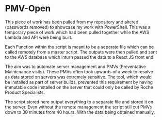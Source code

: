 # PMV-Open

This piece of work has been pulled from my repository and altered (passwords removed) to showcase my work with PowerShell. This was a temporary piece of work which had been pulled together while the AWS Lambda and API were being built. 

Each Function within the script is meant to be a seperate file which can be called remotely from a master script. The outputs were then pulled and sent to the AWS database which inturn passed the data to a React JS front end. 

The aim was to automate server management and PMVs (Preventative Maintenance visits). These PMVs often took upwards of a week to resolve as data stored on servers was extremely sensitive. The tool, which would be installed as part of server builds, prevented this requirement by having immutable code installed on the server that could only be called by Roche Product Specialists. 

The script stored here output everything to a separate file and stored it on the server. Even without the remote management the script still cut PMVs down to 30 minutes from 40 hours. With the data being obtained manually. 
